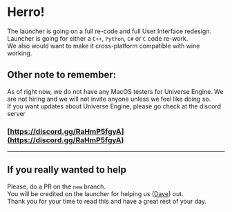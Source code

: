 # Herro!
The launcher is going on a full re-code and full User Interface redesign. <br>
Launcher is going for either a `C++`, `Python`, `C#` or `C` code re-work. <br>
We also would want to make it cross-platform compatible with wine working. <br>

## Other note to remember:
As of right now, we do not have any MacOS testers for Universe Engine.
We are not hiring and we will not invite anyone unless we feel like doing so. <br>
If you want updates about Universe Engine, please go check at the discord server <br>
### [https://discord.gg/RaHmP5fgyA](https://discord.gg/RaHmP5fgyA)

---

## If you really wanted to help
Please, do a PR on the `new` branch. <br>
You will be credited on the launcher for helping us ([Dave](https://daveberry.netlify.app/)) out. <br>
Thank you for your time to read this and have a great rest of your day. <br>
